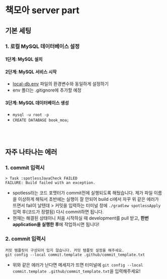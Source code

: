 # 책모아 server part

## 기본 세팅

### 1. 로컬 MySQL 데이터베이스 설정

#### 1단계: MySQL 설치

#### 2단계: MySQL 서비스 시작

* [local-db.env]() 파일의 환경변수와 동일하게 설정하기
* env 폴더는 .gitignore에 추가할 예정

#### 3단계: MySQL 데이터베이스 생성

* ```mysql -u root -p```
* ```CREATE DATABASE book_moa;```

<br>
<br>

## 자주 나타나는 에러

### 1. commit 입력시
	> Task :spotlessJavaCheck FAILED
	FAILURE: Build failed with an exception.
- spotless라는 코드 포맷터가 commit전에 실행되도록 해뒀습니다. 제가 파일 이름을 이상하게 해둬서 초반에는 실행이 잘 안되어 build ci에서 자꾸 위 같은 에러가 뜨면서 fail이 날텐데 > 커밋을 입력하는 터미널 창에 ```./gradlew spotlessApply``` 입력 후(코드가 정렬됨) 다시 commit하면 됩니다.
- 현재는 해결된 상태이니 처음 시작하실 때 development를 pull 받고, **한번 application을 실행한 후**에 작업하시면 됩니다!
  
### 2. commit 입력시

	커밋 템플릿이 구성되어 있지 않습니다. 커밋 템플릿 설정을 해주세요.
	git config --local commit.template .github/commit_template.txt

- 위와 같은 에러가 난다면 메세지가 뜨면 터미널에 ```git config --local commit.template .github/commit_template.txt```을 입력해주세요!
